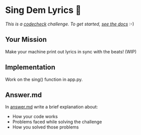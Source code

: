 
# Sing Dem Lyrics :troll:

*This is a [codecheck](https://app.code-check.io/openchallenges) challenge. To get started, [see the docs](https://code-check.github.io/docs/en)* :-)  


## Your Mission
Make your machine print out lyrics in sync with the beats!
(WIP)

## Implementation
Work on the sing() function in app.py.

## Answer.md
In [answer.md](answer.md) write a brief explanation about:
- How your code works
- Problems faced while solving the challenge
- How you solved those problems
